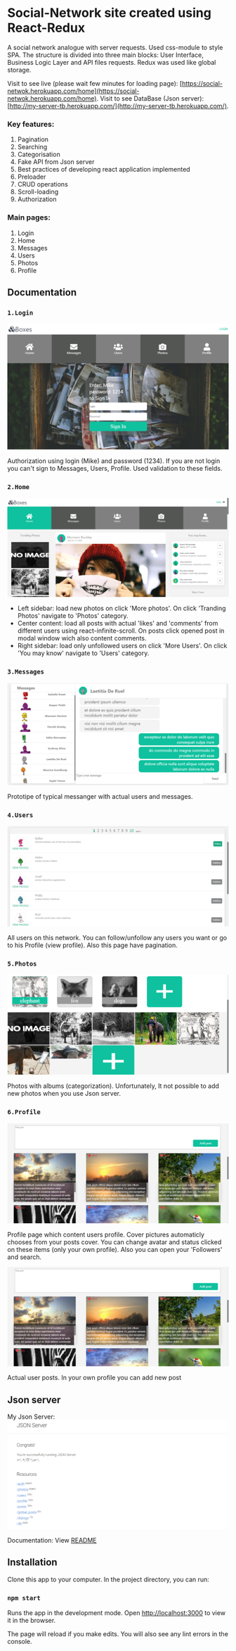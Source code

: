 # Social-Network site created using React-Redux

A social network analogue with server requests. Used css-module to style SPA. The structure is divided into three main blocks: User Interface, Business Logic Layer and API files requests. Redux was used like global storage. 

Visit to see live (please wait few minutes for loading page): [https://social-netwok.herokuapp.com/home](https://social-netwok.herokuapp.com/home).
Visit to see DataBase (Json server): [http://my-server-tb.herokuapp.com/](http://my-server-tb.herokuapp.com/).


### Key features:

1. Pagination
2. Searching
3. Categorisation
4. Fake API from Json server
5. Best practices of developing react application implemented
6. Preloader
7. CRUD operations
8. Scroll-loading
9. Authorization

### Main pages: 

1. Login
2. Home
3. Messages
4. Users
5. Photos
6. Profile

## Documentation

### `1.Login`
![Image alt](https://github.com/bandrivtara/SocialNetworkSite-ownDB/raw/master/src/assets/view/Login.png)

Authorization using login (Mike) and password (1234). If you are not login you can't sign to Messages, Users, Profile. Used validation to these fields.

### `2.Home`
![Image alt](https://github.com/bandrivtara/SocialNetworkSite-ownDB/raw/master/src/assets/view/Home.png)

* Left sidebar: load new photos on click 'More photos'. On click 'Tranding Photos' navigate to 'Photos' category.
* Center content: load all posts with actual 'likes' and 'comments' from different users using react-infinite-scroll. On posts click opened post in modal window wich also content comments.
* Right sidebar: load only unfollowed users on click 'More Users'. On click 'You may know' navigate to 'Users' category.

### `3.Messages`
![Image alt](https://github.com/bandrivtara/SocialNetworkSite-ownDB/raw/master/src/assets/view/Messages.png)

Prototipe of typical messanger with actual users and messages.

### `4.Users`
![Image alt](https://github.com/bandrivtara/SocialNetworkSite-ownDB/raw/master/src/assets/view/Users.png)

All users on this network. You can follow/unfollow any users you want or go to his Profile (view profile). Also this page have pagination.

### `5.Photos`
![Image alt](https://github.com/bandrivtara/SocialNetworkSite-ownDB/raw/master/src/assets/view/Photos.png)

Photos with albums (categorization). Unfortunately, It not possible to add new photos when you use Json server.

### `6.Profile`
![Image alt](https://github.com/bandrivtara/SocialNetworkSite-ownDB/raw/master/src/assets/view/Profile2.png)

Profile page which content users profile. Cover pictures automaticly chooses from your posts cover. You can change avatar and status clicked on these items (only your own profile). Also you can open your 'Followers' and search.

![Image alt](https://github.com/bandrivtara/SocialNetworkSite-ownDB/raw/master/src/assets/view/Profile2.png)

Actual user posts. In your own profile you can add new post

## Json server
My Json Server:
![Image alt](https://github.com/bandrivtara/SocialNetworkSite-ownDB/raw/master/src/assets/view/DB.png)

Documentation: View [README](https://github.com/typicode/json-server)

## Installation

Clone this app to your computer. 
In the project directory, you can run:

### `npm start`

Runs the app in the development mode.
Open [http://localhost:3000](http://localhost:3000) to view it in the browser.

The page will reload if you make edits.
You will also see any lint errors in the console.

